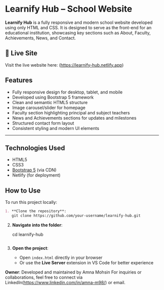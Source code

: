 # Learnify Hub – School Website

**Learnify Hub** is a fully responsive and modern school website developed using only HTML and CSS. It is designed to serve as the front-end for an educational institution, showcasing key sections such as About, Faculty, Achievements, News, and Contact.

## 🔗 Live Site

Visit the live website here: (https://learnify-hub.netlify.app)

## Features

- Fully responsive design for desktop, tablet, and mobile
- Developed using Bootstrap 5 framework
- Clean and semantic HTML5 structure
- Image carousel/slider for homepage
- Faculty section highlighting principal and subject teachers
- News and Achievements sections for updates and milestones
- Structured contact form layout
- Consistent styling and modern UI elements

---

## Technologies Used

- HTML5  
- CSS3  
- [Bootstrap 5](https://getbootstrap.com/) (via CDN)  
- Netlify (for deployment)

## How to Use

To run this project locally:
````markdown
1. **Clone the repository**:
   git clone https://github.com/your-username/learnify-hub.git
````

2. **Navigate into the folder**:
   
   cd learnify-hub
   ```

4. **Open the project**:

   * Open `index.html` directly in your browser
   * Or use the **Live Server** extension in VS Code for better experience

**Owner**:
Developed and maintained by Amna Mohsin
For inquiries or collaborations, feel free to connect via LinkedIn(https://www.linkedin.com/in/amna-m98/) or email.


